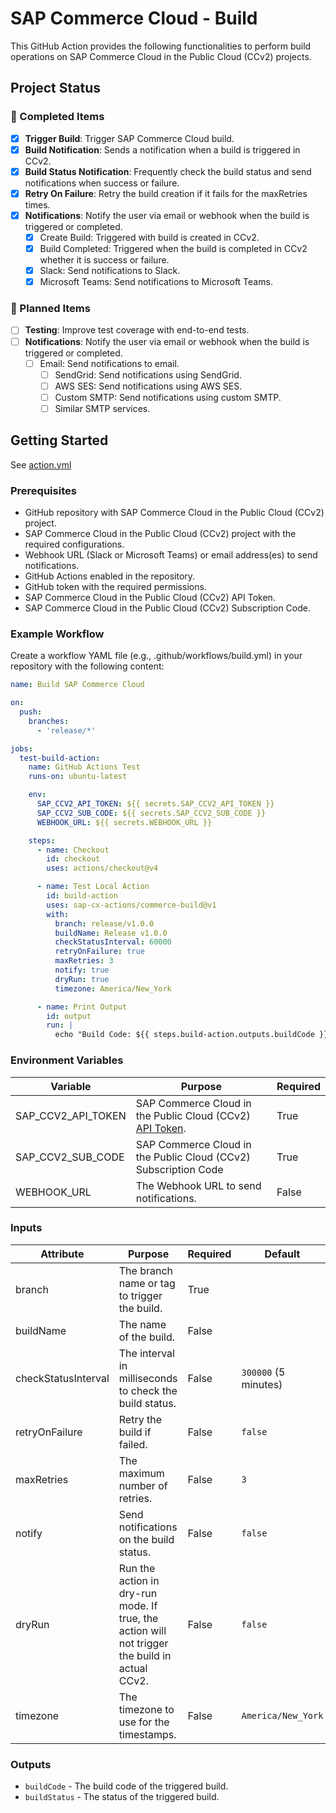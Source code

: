 # SAP Commerce Cloud - Build

This GitHub Action provides the following functionalities to perform build operations on SAP Commerce Cloud in the
Public Cloud (CCv2) projects.

## Project Status

### 🚀 Completed Items

- [x] **Trigger Build**: Trigger SAP Commerce Cloud build.
- [x] **Build Notification**: Sends a notification when a build is triggered in CCv2.
- [x] **Build Status Notification**: Frequently check the build status and send notifications when success or failure.
- [x] **Retry On Failure**: Retry the build creation if it fails for the maxRetries times.
- [x] **Notifications**: Notify the user via email or webhook when the build is triggered or completed.
  - [x] Create Build: Triggered with build is created in CCv2.
  - [x] Build Completed: Triggered when the build is completed in CCv2 whether it is success or failure.
  - [x] Slack: Send notifications to Slack.
  - [x] Microsoft Teams: Send notifications to Microsoft Teams.

### 🔧 Planned Items

- [ ] **Testing**: Improve test coverage with end-to-end tests.
- [ ] **Notifications**: Notify the user via email or webhook when the build is triggered or completed.
  - [ ] Email: Send notifications to email.
    - [ ] SendGrid: Send notifications using SendGrid.
    - [ ] AWS SES: Send notifications using AWS SES.
    - [ ] Custom SMTP: Send notifications using custom SMTP.
    - [ ] Similar SMTP services.

## Getting Started

See [action.yml](action.yml)

### Prerequisites

- GitHub repository with SAP Commerce Cloud in the Public Cloud (CCv2) project.
- SAP Commerce Cloud in the Public Cloud (CCv2) project with the required configurations.
- Webhook URL (Slack or Microsoft Teams) or email address(es) to send notifications.
- GitHub Actions enabled in the repository.
- GitHub token with the required permissions.
- SAP Commerce Cloud in the Public Cloud (CCv2) API Token.
- SAP Commerce Cloud in the Public Cloud (CCv2) Subscription Code.

### Example Workflow

Create a workflow YAML file (e.g., .github/workflows/build.yml) in your repository with the following content:

```yaml
name: Build SAP Commerce Cloud

on:
  push:
    branches:
      - 'release/*'

jobs:
  test-build-action:
    name: GitHub Actions Test
    runs-on: ubuntu-latest

    env:
      SAP_CCV2_API_TOKEN: ${{ secrets.SAP_CCV2_API_TOKEN }}
      SAP_CCV2_SUB_CODE: ${{ secrets.SAP_CCV2_SUB_CODE }}
      WEBHOOK_URL: ${{ secrets.WEBHOOK_URL }}

    steps:
      - name: Checkout
        id: checkout
        uses: actions/checkout@v4

      - name: Test Local Action
        id: build-action
        uses: sap-cx-actions/commerce-build@v1
        with:
          branch: release/v1.0.0
          buildName: Release v1.0.0
          checkStatusInterval: 60000
          retryOnFailure: true
          maxRetries: 3
          notify: true
          dryRun: true
          timezone: America/New_York

      - name: Print Output
        id: output
        run: |
          echo "Build Code: ${{ steps.build-action.outputs.buildCode }}, Build Status: ${{ steps.build-action.outputs.buildStatus }}"
```

### Environment Variables

| Variable           | Purpose                                                                                                                                                                                                   | Required |
| ------------------ | --------------------------------------------------------------------------------------------------------------------------------------------------------------------------------------------------------- | -------- |
| SAP_CCV2_API_TOKEN | SAP Commerce Cloud in the Public Cloud (CCv2) [API Token](https://help.sap.com/docs/SAP_COMMERCE_CLOUD_PUBLIC_CLOUD/0fa6bcf4736c46f78c248512391eb467/65e64c9602534b8aaf25bb119670614f.html?locale=en-US). | True     |
| SAP_CCV2_SUB_CODE  | SAP Commerce Cloud in the Public Cloud (CCv2) Subscription Code                                                                                                                                           | True     |
| WEBHOOK_URL        | The Webhook URL to send notifications.                                                                                                                                                                    | False    |

### Inputs

| Attribute           | Purpose                                                                                        | Required | Default              | Example          |
| ------------------- | ---------------------------------------------------------------------------------------------- | -------- | -------------------- | ---------------- |
| branch              | The branch name or tag to trigger the build.                                                   | True     |                      | `release/v1.0.0` |
| buildName           | The name of the build.                                                                         | False    |                      |                  |
| checkStatusInterval | The interval in milliseconds to check the build status.                                        | False    | `300000` (5 minutes) |                  |
| retryOnFailure      | Retry the build if failed.                                                                     | False    | `false`              |                  |
| maxRetries          | The maximum number of retries.                                                                 | False    | `3`                  |                  |
| notify              | Send notifications on the build status.                                                        | False    | `false`              |                  |
| dryRun              | Run the action in dry-run mode. If true, the action will not trigger the build in actual CCv2. | False    | `false`              |                  |
| timezone            | The timezone to use for the timestamps.                                                        | False    | `America/New_York`   |                  |

### Outputs

- `buildCode` - The build code of the triggered build.
- `buildStatus` - The status of the triggered build.
